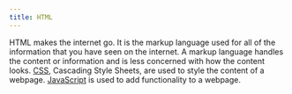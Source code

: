 ```yaml
---
title: HTML
---
```


HTML makes the internet go. It is the markup language used for all of the information that you have seen on the internet. A markup language handles the content or information and is less concerned with how the content looks. [CSS](CSS.md), Cascading Style Sheets, are used to style the content of a webpage. [JavaScript](JavaScript.md) is used to add functionality to a webpage.
